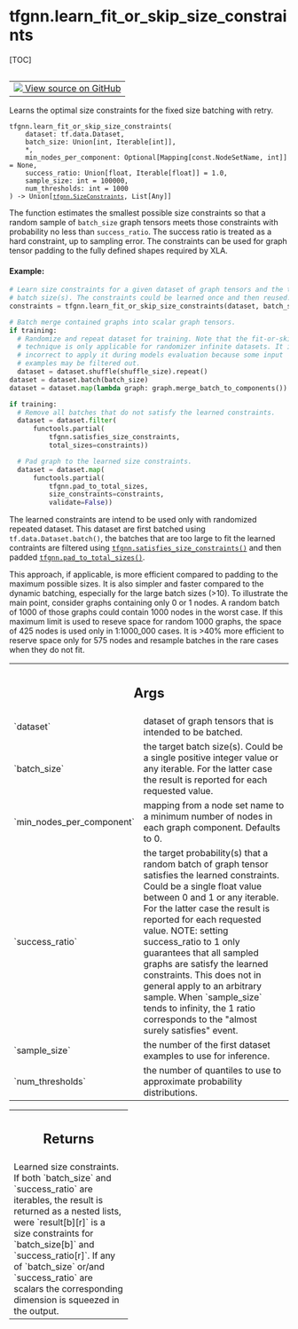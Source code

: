 # tfgnn.learn_fit_or_skip_size_constraints

[TOC]

<!-- Insert buttons and diff -->

<table class="tfo-notebook-buttons tfo-api nocontent" align="left">
<td>
  <a target="_blank" href="https://github.com/tensorflow/gnn/tree/master/tensorflow_gnn/graph/batching_utils.py#L239-L603">
    <img src="https://www.tensorflow.org/images/GitHub-Mark-32px.png" />
    View source on GitHub
  </a>
</td>
</table>



Learns the optimal size constraints for the fixed size batching with retry.

<pre class="devsite-click-to-copy prettyprint lang-py tfo-signature-link">
<code>tfgnn.learn_fit_or_skip_size_constraints(
    dataset: tf.data.Dataset,
    batch_size: Union[int, Iterable[int]],
    *,
    min_nodes_per_component: Optional[Mapping[const.NodeSetName, int]] = None,
    success_ratio: Union[float, Iterable[float]] = 1.0,
    sample_size: int = 100000,
    num_thresholds: int = 1000
) -> Union[<a href="../tfgnn/SizeConstraints.md"><code>tfgnn.SizeConstraints</code></a>, List[Any]]
</code></pre>



<!-- Placeholder for "Used in" -->

The function estimates the smallest possible size constraints so that a random
sample of `batch_size` graph tensors meets those constraints with probability
no less than `success_ratio`. The success ratio is treated as a hard
constraint, up to sampling error. The constraints can be used for graph tensor
padding to the fully defined shapes required by XLA.

#### Example:



```python
# Learn size constraints for a given dataset of graph tensors and the target
# batch size(s). The constraints could be learned once and then reused.
constraints = tfgnn.learn_fit_or_skip_size_constraints(dataset, batch_size)

# Batch merge contained graphs into scalar graph tensors.
if training:
  # Randomize and repeat dataset for training. Note that the fit-or-skip
  # technique is only applicable for randomizer infinite datasets. It is
  # incorrect to apply it during models evaluation because some input
  # examples may be filtered out.
  dataset = dataset.shuffle(shuffle_size).repeat()
dataset = dataset.batch(batch_size)
dataset = dataset.map(lambda graph: graph.merge_batch_to_components())

if training:
  # Remove all batches that do not satisfy the learned constraints.
  dataset = dataset.filter(
      functools.partial(
          tfgnn.satisfies_size_constraints,
          total_sizes=constraints))

  # Pad graph to the learned size constraints.
  dataset = dataset.map(
      functools.partial(
          tfgnn.pad_to_total_sizes,
          size_constraints=constraints,
          validate=False))
```

The learned constraints are intend to be used only with randomized repeated
dataset. This dataset are first batched using `tf.data.Dataset.batch()`, the
batches that are too large to fit the learned contraints are filtered using
<a href="../tfgnn/satisfies_size_constraints.md"><code>tfgnn.satisfies_size_constraints()</code></a> and then padded
<a href="../tfgnn/pad_to_total_sizes.md"><code>tfgnn.pad_to_total_sizes()</code></a>.

This approach, if applicable, is more efficient compared to padding to the
maximum possible sizes. It is also simpler and faster compared to the dynamic
batching, especially for the large batch sizes (>10).  To illustrate the main
point, consider graphs containing only 0 or 1 nodes. A random batch of 1000 of
those graphs could contain 1000 nodes in the worst case. If this maximum limit
is used to reseve space for random 1000 graphs, the space of 425 nodes is used
only in 1:1000_000 cases. It is >40% more efficient to reserve space only for
575 nodes and resample batches in the rare cases when they do not fit.


<!-- Tabular view -->
 <table class="responsive fixed orange">
<colgroup><col width="214px"><col></colgroup>
<tr><th colspan="2"><h2 class="add-link">Args</h2></th></tr>

<tr>
<td>
`dataset`
</td>
<td>
dataset of graph tensors that is intended to be batched.
</td>
</tr><tr>
<td>
`batch_size`
</td>
<td>
the target batch size(s). Could be a single positive integer
value or any iterable. For the latter case the result is reported for each
requested value.
</td>
</tr><tr>
<td>
`min_nodes_per_component`
</td>
<td>
mapping from a node set name to a minimum number of
nodes in each graph component. Defaults to 0.
</td>
</tr><tr>
<td>
`success_ratio`
</td>
<td>
the target probability(s) that a random batch of graph tensor
satisfies the learned constraints. Could be a single float value between 0
and 1 or any iterable. For the latter case the result is reported for
each requested value. NOTE: setting success_ratio to 1 only guarantees
that all sampled graphs are satisfy the learned constraints. This does not
in general apply to an arbitrary sample. When `sample_size` tends to
infinity, the 1 ratio corresponds to the "almost surely satisfies" event.
</td>
</tr><tr>
<td>
`sample_size`
</td>
<td>
the number of the first dataset examples to use for inference.
</td>
</tr><tr>
<td>
`num_thresholds`
</td>
<td>
the number of quantiles to use to approximate probability
distributions.
</td>
</tr>
</table>



<!-- Tabular view -->
 <table class="responsive fixed orange">
<colgroup><col width="214px"><col></colgroup>
<tr><th colspan="2"><h2 class="add-link">Returns</h2></th></tr>
<tr class="alt">
<td colspan="2">
Learned size constraints. If both `batch_size` and `success_ratio` are
iterables, the result is returned as a nested lists, were `result[b][r]`
is a size constraints for `batch_size[b]` and `success_ratio[r]`. If any of
`batch_size` or/and `success_ratio` are scalars the corresponding dimension
is squeezed in the output.
</td>
</tr>

</table>

